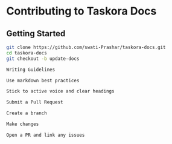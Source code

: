 # Contributing to Taskora Docs

## Getting Started
```bash
git clone https://github.com/swati-Prashar/taskora-docs.git
cd taskora-docs
git checkout -b update-docs

Writing Guidelines

Use markdown best practices

Stick to active voice and clear headings

Submit a Pull Request

Create a branch

Make changes

Open a PR and link any issues